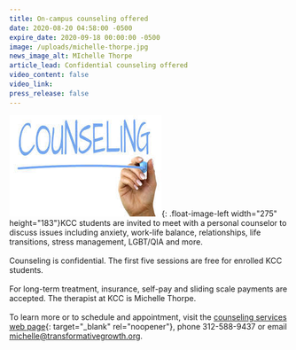 ```yaml
---
title: On-campus counseling offered
date: 2020-08-20 04:58:00 -0500
expire_date: 2020-09-18 00:00:00 -0500
image: /uploads/michelle-thorpe.jpg
news_image_alt: MIchelle Thorpe
article_lead: Confidential counseling offered
video_content: false
video_link:
press_release: false
---
```


![](/uploads/counseling-with-hand.jpg){: .float-image-left width="275" height="183"}KCC students are invited to meet with a personal counselor to discuss issues including anxiety, work-life balance, relationships, life transitions, stress management, LGBT/QIA and more.<br><br>Counseling is confidential. The first five sessions are free for enrolled KCC students.<br><br>For long-term treatment, insurance, self-pay and sliding scale payments are accepted. The therapist at KCC is Michelle Thorpe. &nbsp;<br><br>To learn more or to schedule and appointment, visit the [counseling services web page](http://www.kcc.edu/students/advising/Pages/counseling-and-referral-services.aspx){: target="_blank" rel="noopener"}, phone 312-588-9437 or email [michelle@transformativegrowth.org](mailto:michelle@transformativegrowth.org).&nbsp;<br>&nbsp;